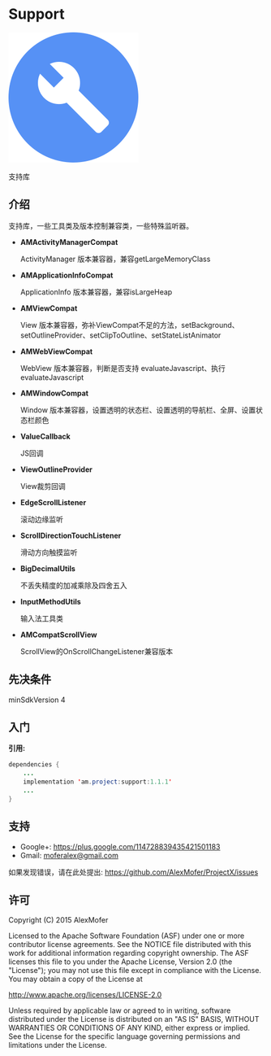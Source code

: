 Support
=======

<img src="icon.png" alt="Icon"/>

支持库

介绍
---

支持库，一些工具类及版本控制兼容类，一些特殊监听器。
- **AMActivityManagerCompat**

    ActivityManager 版本兼容器，兼容getLargeMemoryClass
- **AMApplicationInfoCompat**

    ApplicationInfo 版本兼容器，兼容isLargeHeap
- **AMViewCompat**

    View 版本兼容器，弥补ViewCompat不足的方法，setBackground、setOutlineProvider、setClipToOutline、setStateListAnimator
- **AMWebViewCompat**

    WebView 版本兼容器，判断是否支持 evaluateJavascript、执行evaluateJavascript
- **AMWindowCompat**

    Window 版本兼容器，设置透明的状态栏、设置透明的导航栏、全屏、设置状态栏颜色
- **ValueCallback**

    JS回调
- **ViewOutlineProvider**

    View裁剪回调
- **EdgeScrollListener**

    滚动边缘监听
- **ScrollDirectionTouchListener**

    滑动方向触摸监听
- **BigDecimalUtils**

    不丢失精度的加减乘除及四舍五入
- **InputMethodUtils**

    输入法工具类
- **AMCompatScrollView**

    ScrollView的OnScrollChangeListener兼容版本

先决条件
----

minSdkVersion 4

入门
---

**引用:**

```java
dependencies {
    ...
    implementation 'am.project:support:1.1.1'
    ...
}
```

支持
---

- Google+: https://plus.google.com/114728839435421501183
- Gmail: moferalex@gmail.com

如果发现错误，请在此处提出:
https://github.com/AlexMofer/ProjectX/issues

许可
---

Copyright (C) 2015 AlexMofer

Licensed to the Apache Software Foundation (ASF) under one or more contributor
license agreements.  See the NOTICE file distributed with this work for
additional information regarding copyright ownership.  The ASF licenses this
file to you under the Apache License, Version 2.0 (the "License"); you may not
use this file except in compliance with the License.  You may obtain a copy of
the License at

http://www.apache.org/licenses/LICENSE-2.0

Unless required by applicable law or agreed to in writing, software
distributed under the License is distributed on an "AS IS" BASIS, WITHOUT
WARRANTIES OR CONDITIONS OF ANY KIND, either express or implied.  See the
License for the specific language governing permissions and limitations under
the License.